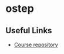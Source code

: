 # ostep


## Useful Links

- [Course repository](https://github.com/remzi-arpacidusseau/ostep-projects)